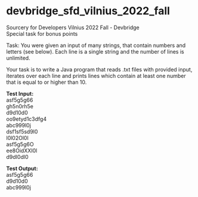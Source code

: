 # devbridge_sfd_vilnius_2022_fall
Sourcery for Developers Vilnius 2022 Fall - Devbridge <br>
Special task for bonus points

Task:
You were given an input of many strings, that contain numbers and letters (see below). Each line is a single string and the number of lines is unlimited.

Your task is to write a Java program that reads .txt files with provided input, iterates over each line and prints lines which contain at least one number that is equal to or higher than 10.


<b>Test Input:</b>
<br>asf5g5g66
<br>gh5n0rh5e
<br>d9d10d0
<br>oo9etyd1c3dfg4
<br>abc999l0j
<br>dsf1sf5sd9l0
<br>l0l02Ol0l
<br>asf5g5g6O
<br>ee8OidXXI0l
<br>d9dI0dl0

<b>Test Output:</b>
<br>asf5g5g66
<br>d9d10d0
<br>abc999l0j
